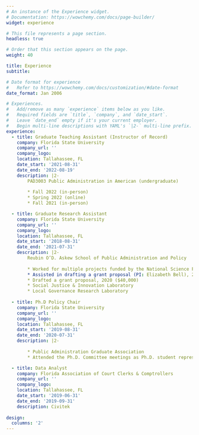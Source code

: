 ```yaml
---
# An instance of the Experience widget.
# Documentation: https://wowchemy.com/docs/page-builder/
widget: experience

# This file represents a page section.
headless: true

# Order that this section appears on the page.
weight: 40

title: Experience
subtitle:

# Date format for experience
#   Refer to https://wowchemy.com/docs/customization/#date-format
date_format: Jan 2006

# Experiences.
#   Add/remove as many `experience` items below as you like.
#   Required fields are `title`, `company`, and `date_start`.
#   Leave `date_end` empty if it's your current employer.
#   Begin multi-line descriptions with YAML's `|2-` multi-line prefix.
experience:
  - title: Graduate Teaching Assistant (Instructor of Record)
    company: Florida State University
    company_url: ''
    company_logo: 
    location: Tallahassee, FL
    date_start: '2021-08-31'
    date_end: '2022-08-19'
    description: |2-
        PAD3003 Public Administration in American (undergraduate)
        
        * Fall 2022 (in-person)
        * Spring 2022 (online)
        * Fall 2021 (in-person)

  - title: Graduate Research Assistant 
    company: Florida State University
    company_url: ''
    company_logo: 
    location: Tallahassee, FL
    date_start: '2018-08-31'
    date_end: '2021-07-31'
    description: |2-
        Reubin O’D. Askew School of Public Administration and Policy
        
        * Worked for multiple projects funded by the National Science Foundation (NSF)
        * Assisted in drafting a grant proposal (PI: Elizabeth Bell), 2021 ($20,000, accepted)
        * Drafted a grant proposal, 2020 ($40,000)  
        * Social Justice & Innovation Laboratory
        * Local Governance Research Laboratory
 
  - title: Ph.D Policy Chair 
    company: Florida State University
    company_url: ''
    company_logo: 
    location: Tallahassee, FL
    date_start: '2019-08-31'
    date_end: '2020-07-31'
    description: |2-      
       
        * Public Administration Graduate Association
        * Attended the Ph.D. Committee meetings as Ph.D. student representative at the Reubin O’D. Askew School of Public Administration and Policy

  - title: Data Analyst 
    company: Florida Association of Court Clerks & Comptrollers
    company_url: ''
    company_logo: 
    location: Tallahassee, FL
    date_start: '2019-06-31'
    date_end: '2019-09-31'
    description: Civitek
    
design:
  columns: '2'
---
```

